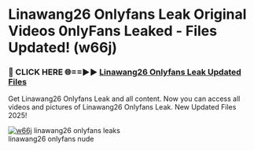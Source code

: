 # Linawang26 Onlyfans Leak Original Videos 0nlyFans Leaked - Files Updated! (w66j)

<h3>🔴 CLICK HERE 🌐==►► <a href="https://best4dudes.click/HH4t6V" rel="nofollow">Linawang26 Onlyfans Leak Updated Files</a></h3>

Get Linawang26 Onlyfans Leak and all content. Now you can access all videos and pictures of Linawang26 Onlyfans Leak. New Updated Files 2025!

[![w66j](https://github.com/user-attachments/assets/8c521d6e-e6e3-4a75-9320-d58ab9d79d5b)](https://best4dudes.click/HH4t6V)
linawang26 onlyfans leaks<br>
linawang26 onlyfans nude
